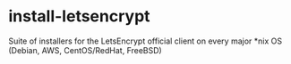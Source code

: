 # install-letsencrypt
Suite of installers for the LetsEncrypt official client on every major *nix OS (Debian, AWS, CentOS/RedHat, FreeBSD) 
